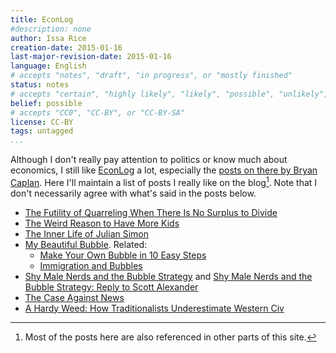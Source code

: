 ```yaml
---
title: EconLog
#description: none
author: Issa Rice
creation-date: 2015-01-16
last-major-revision-date: 2015-01-16
language: English
# accepts "notes", "draft", "in progress", or "mostly finished"
status: notes
# accepts "certain", "highly likely", "likely", "possible", "unlikely", "highly unlikely", "remote", "impossible", "log", "emotional", or "fiction"
belief: possible
# accepts "CC0", "CC-BY", or "CC-BY-SA"
license: CC-BY
tags: untagged
...
```


Although I don't really pay attention to politics or know much about economics, I still like [EconLog](http://econlog.econlib.org/) a lot, especially the [posts on there by Bryan Caplan](http://econlog.econlib.org/authorbcaplan.html).
Here I'll maintain a list of posts I really like on the blog[^also].
Note that I don't necessarily agree with what's said in the posts below.

[^also]: Most of the posts here are also referenced in other parts of this site.

- [The Futility of Quarreling When There Is No Surplus to Divide](http://econlog.econlib.org/archives/2014/02/the_futility_of.html)
- [The Weird Reason to Have More Kids](http://econlog.econlib.org/archives/2010/12/the_weird_reaso.html)
- [The Inner Life of Julian Simon](http://econlog.econlib.org/archives/2010/04/the_inner_life.html)
- [My Beautiful Bubble](http://econlog.econlib.org/archives/2012/03/my_beautiful_bu.html).
    Related:
    - [Make Your Own Bubble in 10 Easy Steps](http://econlog.econlib.org/archives/2013/04/make_your_own_b.html)
    - [Immigration and Bubbles](http://econlog.econlib.org/archives/2013/04/immigration_and_4.html)
- [Shy Male Nerds and the Bubble Strategy](http://econlog.econlib.org/archives/2015/01/shy_male_nerds.html) and [Shy Male Nerds and the Bubble Strategy: Reply to Scott Alexander](http://econlog.econlib.org/archives/2015/01/shy_male_nerds_1.html)
- [The Case Against News](http://econlog.econlib.org/archives/2011/03/the_case_agains_6.html)
- [A Hardy Weed: How Traditionalists Underestimate Western Civ](http://econlog.econlib.org/archives/2014/06/a_hardy_week_ho.html)
